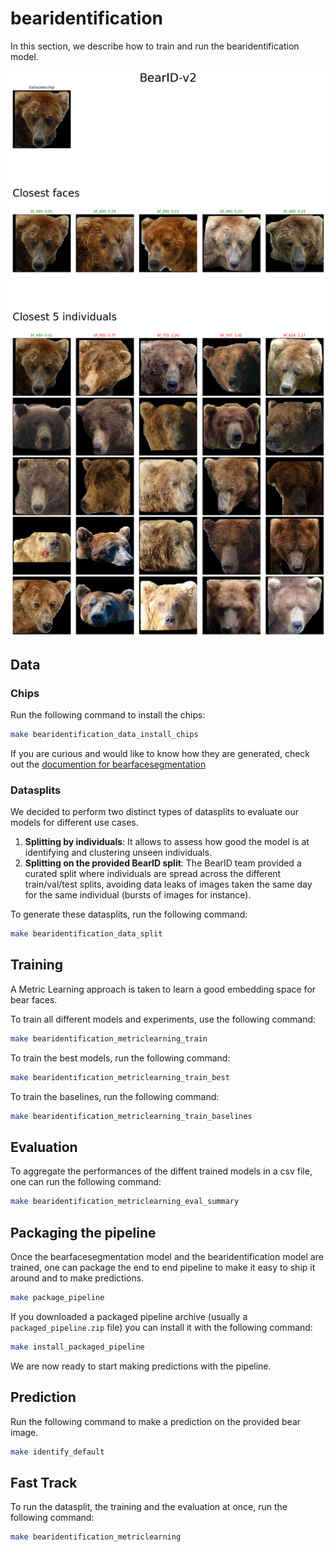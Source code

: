 # bearidentification

In this section, we describe how to train and run the
bearidentification model.

![Identification of a bear](./assets/images/model_output/identification/prediction_at_5_individuals_5_samples_per_individual.png)

## Data

### Chips

Run the following command to install the chips:

```sh
make bearidentification_data_install_chips
```

If you are curious and would like to know how they are generated, check out the
[documention for bearfacesegmentation](./bearfacesegmentation.md)

### Datasplits

We decided to perform two distinct types of datasplits to evaluate our models
for different use cases.
1. __Splitting by individuals__: It allows to  assess how good the model is at
   identifying and clustering unseen individuals.
2. __Splitting on the provided BearID split__: The BearID team provided a
   curated split where individuals are spread across the different
train/val/test splits, avoiding data leaks of images taken the same day for the
same individual (bursts of images for instance).

To generate these datasplits, run the following command:

```sh
make bearidentification_data_split
```

## Training

A Metric Learning approach is taken to learn a good embedding space for
bear faces.

To train all different models and experiments, use the following command:

```sh
make bearidentification_metriclearning_train
```

To train the best models, run the following command:

```sh
make bearidentification_metriclearning_train_best
```

To train the baselines, run the following command:

```sh
make bearidentification_metriclearning_train_baselines
```

## Evaluation

To aggregate the performances of the diffent trained models in a csv
file, one can run the following command:

```sh
make bearidentification_metriclearning_eval_summary
```

## Packaging the pipeline

Once the bearfacesegmentation model and the bearidentification model are
trained, one can package the end to end pipeline to make it easy to ship
it around and to make predictions.

```sh
make package_pipeline
```

If you downloaded a packaged pipeline archive (usually a
`packaged_pipeline.zip` file) you can install it with the following
command:

```sh
make install_packaged_pipeline
```

We are now ready to start making predictions with the pipeline.

## Prediction

Run the following command to make a prediction on the provided bear image.

```sh
make identify_default
```

## Fast Track

To run the datasplit, the training and the evaluation at once, run the
following command:

```sh
make bearidentification_metriclearning
```
